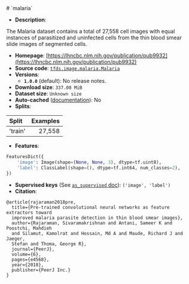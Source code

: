 <div itemscope itemtype="http://schema.org/Dataset">
  <div itemscope itemprop="includedInDataCatalog" itemtype="http://schema.org/DataCatalog">
    <meta itemprop="name" content="TensorFlow Datasets" />
  </div>
  <meta itemprop="name" content="malaria" />
  <meta itemprop="description" content="The Malaria dataset contains a total of 27,558 cell images&#10;with equal instances of parasitized and uninfected cells from the thin blood &#10;smear slide images of segmented cells.&#10;&#10;To use this dataset:&#10;&#10;```python&#10;import tensorflow_datasets as tfds&#10;&#10;ds = tfds.load(&#x27;malaria&#x27;, split=&#x27;train&#x27;)&#10;for ex in ds.take(4):&#10;  print(ex)&#10;```&#10;&#10;See [the guide](https://www.tensorflow.org/datasets/overview) for more&#10;informations on [tensorflow_datasets](https://www.tensorflow.org/datasets).&#10;&#10;" />
  <meta itemprop="url" content="https://www.tensorflow.org/datasets/catalog/malaria" />
  <meta itemprop="sameAs" content="https://lhncbc.nlm.nih.gov/publication/pub9932" />
  <meta itemprop="citation" content="@article{rajaraman2018pre,&#10;  title={Pre-trained convolutional neural networks as feature extractors toward &#10;  improved malaria parasite detection in thin blood smear images},&#10;  author={Rajaraman, Sivaramakrishnan and Antani, Sameer K and Poostchi, Mahdieh&#10;  and Silamut, Kamolrat and Hossain, Md A and Maude, Richard J and Jaeger, &#10;  Stefan and Thoma, George R},&#10;  journal={PeerJ},&#10;  volume={6},&#10;  pages={e4568},&#10;  year={2018},&#10;  publisher={PeerJ Inc.}&#10;}&#10;" />
</div>
# `malaria`

*   **Description**:

The Malaria dataset contains a total of 27,558 cell images with equal instances
of parasitized and uninfected cells from the thin blood smear slide images of
segmented cells.

*   **Homepage**:
    [https://lhncbc.nlm.nih.gov/publication/pub9932](https://lhncbc.nlm.nih.gov/publication/pub9932)
*   **Source code**:
    [`tfds.image.malaria.Malaria`](https://github.com/tensorflow/datasets/tree/master/tensorflow_datasets/image/malaria.py)
*   **Versions**:
    *   **`1.0.0`** (default): No release notes.
*   **Download size**: `337.08 MiB`
*   **Dataset size**: `Unknown size`
*   **Auto-cached**
    ([documentation](https://www.tensorflow.org/datasets/performances#auto-caching)):
    No
*   **Splits**:

Split   | Examples
:------ | -------:
'train' | 27,558

*   **Features**:

```python
FeaturesDict({
    'image': Image(shape=(None, None, 3), dtype=tf.uint8),
    'label': ClassLabel(shape=(), dtype=tf.int64, num_classes=2),
})
```

*   **Supervised keys** (See
    [`as_supervised` doc](https://www.tensorflow.org/datasets/api_docs/python/tfds/load#args)):
    `('image', 'label')`
*   **Citation**:

```
@article{rajaraman2018pre,
  title={Pre-trained convolutional neural networks as feature extractors toward
  improved malaria parasite detection in thin blood smear images},
  author={Rajaraman, Sivaramakrishnan and Antani, Sameer K and Poostchi, Mahdieh
  and Silamut, Kamolrat and Hossain, Md A and Maude, Richard J and Jaeger,
  Stefan and Thoma, George R},
  journal={PeerJ},
  volume={6},
  pages={e4568},
  year={2018},
  publisher={PeerJ Inc.}
}
```
